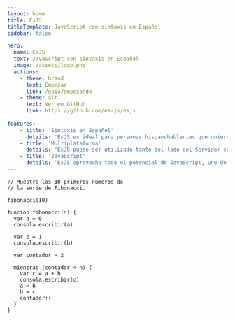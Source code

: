 ```yaml
---
layout: home
title: EsJS
titleTemplate: JavaScript con sintaxis en Español
sidebar: false

hero:
  name: EsJS
  text: JavaScript con sintaxis en Español
  image: /assets/logo.png
  actions:
    - theme: brand
      text: Empezar
      link: /guia/empezando
    - theme: alt
      text: Ver en GitHub
      link: https://github.com/es-js/esjs
  
features:
    - title: 'Sintaxis en Español'
      details: 'EsJS es ideal para personas hispanohablantes que quieren comenzar a programar, ya que las instrucciones están escritas en Español'
    - title: 'Multiplataforma'
      details: 'EsJS puede ser utilizado tanto del lado del Servidor como del Cliente, gracias a su conversión a JavaScript'
    - title: 'JavaScript'
      details: 'EsJS aprovecha todo el potencial de JavaScript, uno de los lenguajes de programación más utilizados en el mundo'
---
```


<div class="w-full h-8" />




<div class="w-full max-w-7xl mx-auto px-4 2xl:px-0">

<InlinePlayground only-playground layout="horizontal">

```esjs
// Muestra los 10 primeros números de 
// la serie de Fibonacci.

fibonacci(10)

funcion fibonacci(n) {
  var a = 0
  consola.escribir(a)

  var b = 1
  consola.escribir(b)

  var contador = 2
  
  mientras (contador < n) {
    var c = a + b
    consola.escribir(c)
    a = b
    b = c
    contador++
  }
}
```

</InlinePlayground>

</div>
